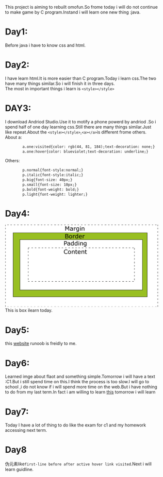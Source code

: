 This project is aiming to rebuilt omofun.So frome today i will do not continue to make game by C program.Instand i will learn one new thing :java.  
# Day1:
Before java i have to know css and html. 
# Day2:
I have learn html.It is more easier than C program.Today i learn css.The two have many things similar.So i will finish it in three days.  
The most in important things i learn is `<style></style>`  
# DAY3:
I download Andriod Studio.Use it to motify a phone powerd by andriod .So i spend half of one day learning css.Still there are many things similar.Just like repeat.About the `<style></style>`,`<a></a>`is different frome others.<br>
About a:
``` a.one:link{color: black;text-decoration: none;}
        a.one:visited{color: rgb(44, 81, 184);text-decoration: none;}
        a.one:hover{color: blueviolet;text-decoration: underline;}
```
Others:
```body{background-image: url(run.jpg);}
        p.normal{font-style:normal;} 
        p.italic{font-style:italic;} 
        p.big{font-size: 40px;}
        p.small{font-size: 10px;}
        p.bold{font-weight: bold;}
        p.light{font-weight: lighter;}
```
# Day4:
<img src="box.png"> 
This is box ilearn today.

# Day5:
this [website](https://www.runoob.com/css/css-positioning.html) runoob is freidly to me.
# Day6:
Learned imge about flaot and something simple.Tomorrow i will have a text :C1.But i still spend time on this.I think the process is too slow.I will go to school ,i do not know if i will spend more time on the web.But i have nothing to do from my last term.In fact i am willing to learn <a href="https://www.runoob.com/css/css-navbar.html" target="_blank">this</a> tomorrow i will learn
# Day7:
Today I have a lot of thing to do like the exam for c1 and my homework accessing next term.
# Day8
伪元素like`first-line before after active hover link visited`.Next i will learn guidline.
